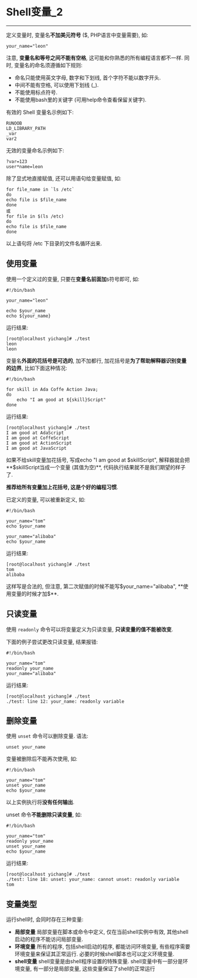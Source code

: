 # Shell变量_2

---

定义变量时, 变量名**不加美元符号** ($, PHP语言中变量需要), 如: 

	your_name="leon"

注意, **变量名和等号之间不能有空格**, 这可能和你熟悉的所有编程语言都不一样. 同时, 变量名的命名须遵循如下规则: 

* 命名只能使用英文字母, 数字和下划线, 首个字符不能以数字开头. 
* 中间不能有空格, 可以使用下划线 (_). 
* 不能使用标点符号. 
* 不能使用bash里的关键字 (可用help命令查看保留关键字). 

有效的 Shell 变量名示例如下: 

	RUNOOB
	LD_LIBRARY_PATH
	_var
	var2

无效的变量命名示例如下: 

	?var=123
	user*name=leon

除了显式地直接赋值, 还可以用语句给变量赋值, 如: 

	for file_name in `ls /etc`
	do
	echo file is $file_name
	done
	或
	for file in $(ls /etc)
	do
	echo file is $file_name
	done

以上语句将 /etc 下目录的文件名循环出来. 

## 使用变量

使用一个定义过的变量, 只要在**变量名前面加**`$`符号即可, 如: 

	#!/bin/bash

	your_name="leon"

	echo $your_name
	echo ${your_name}

运行结果: 

	[root@localhost yichang]# ./test 
	leon
	leon

变量名**外面的花括号是可选的**, 加不加都行, 加花括号是**为了帮助解释器识别变量的边界**, 比如下面这种情况: 

	#!/bin/bash

	for skill in Ada Coffe Action Java; 
	do
	    echo "I am good at ${skill}Script"
	done

运行结果: 

	[root@localhost yichang]# ./test
	I am good at AdaScript
	I am good at CoffeScript
	I am good at ActionScript
	I am good at JavaScript

如果不给skill变量加花括号, 写成echo "I am good at $skillScript", 解释器就会把**$skillScript当成一个变量 (其值为空)**, 代码执行结果就不是我们期望的样子了. 

**推荐给所有变量加上花括号, 这是个好的编程习惯**. 

已定义的变量, 可以被重新定义, 如: 

	#!/bin/bash

	your_name="tom"
	echo $your_name

	your_name="alibaba"
	echo $your_name

运行结果: 

	[root@localhost yichang]# ./test 
	tom
	alibaba

这样写是合法的, 但注意, 第二次赋值的时候不能写$your_name="alibaba", **使用变量的时候才加$**. 

## 只读变量

使用 `readonly` 命令可以将变量定义为只读变量, **只读变量的值不能被改变**. 

下面的例子尝试更改只读变量, 结果报错: 

	#!/bin/bash

	your_name="tom"
	readonly your_name
	your_name="alibaba"

运行结果: 

	[root@localhost yichang]# ./test 
	./test: line 12: your_name: readonly variable

## 删除变量

使用 `unset` 命令可以删除变量. 语法: 

	unset your_name

变量被删除后不能再次使用, 如: 

	#!/bin/bash

	your_name="tom"
	unset your_name
	echo $your_name

以上实例执行将**没有任何输出**. 

unset 命令**不能删除只读变量**, 如: 

	#!/bin/bash

	your_name="tom"
	readonly your_name
	unset your_name
	echo $your_name

运行结果: 

	[root@localhost yichang]# ./test 
	./test: line 18: unset: your_name: cannot unset: readonly variable
	tom

## 变量类型

运行shell时, 会同时存在三种变量: 

* **局部变量** 局部变量在脚本或命令中定义, 仅在当前shell实例中有效, 其他shell启动的程序不能访问局部变量. 
* **环境变量** 所有的程序, 包括shell启动的程序, 都能访问环境变量, 有些程序需要环境变量来保证其正常运行. 必要的时候shell脚本也可以定义环境变量. 
* **shell变量** shell变量是由shell程序设置的特殊变量. shell变量中有一部分是环境变量, 有一部分是局部变量, 这些变量保证了shell的正常运行
